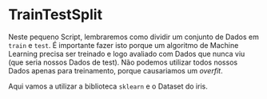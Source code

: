 # TrainTestSplit
Neste pequeno Script, lembraremos como dividir um conjunto de Dados em ``train`` e ``test``.
É importante fazer isto porque um algoritmo de Machine Learning precisa ser treinado e
logo avaliado com Dados que nunca viu (que seria nossos Dados de test). Não podemos 
utilizar todos nossos Dados apenas para treinamento, porque causariamos um *overfit*.


Aqui vamos a utilizar a biblioteca ``sklearn`` e o Dataset do iris.